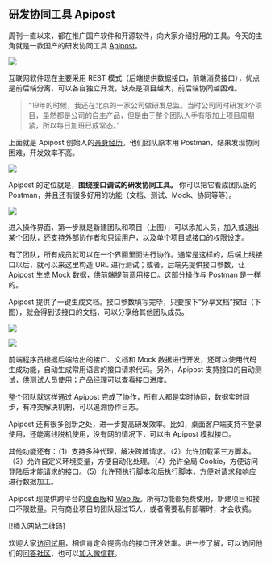 ## 研发协同工具 Apipost

周刊一直以来，都在推广国产软件和开源软件，向大家介绍好用的工具。今天的主角就是一款国产的研发协同工具 [Apipost](https://www.apipost.cn/)。

![](https://cdn.beekka.com/blogimg/asset/202203/bg2022032702.webp)

互联网软件现在主要采用 REST 模式（后端提供数据接口，前端消费接口），优点是前后端分离，可以各自独立开发，缺点是项目越大，前后端协同越困难。

> “19年的时候，我还在北京的一家公司做研发总监。当时公司同时研发3个项目，虽然都是公司的自主产品，但是由于整个团队人手有限加上项目周期紧，所以每日加班已成常态。”

上面就是 Apipost 创始人的[亲身经历](https://mp.apipost.cn/a/ce25afa1de713446)。他们团队原本用 Postman，结果发现协同困难，开发效率不高。

![](https://cdn.beekka.com/blogimg/asset/202203/bg2022032703.webp)

Apipost 的定位就是，**围绕接口调试的研发协同工具。** 你可以把它看成团队版的 Postman，并且还有很多好用的功能（文档、测试、Mock、协同等等）。

![](https://cdn.beekka.com/blogimg/asset/202203/bg2022032704.webp)

进入操作界面，第一步就是新建团队和项目（上图），可以添加人员，加入或退出某个团队，还支持外部协作者和只读用户，以及单个项目或接口的权限设定。

有了团队，所有成员就可以在一个界面里面进行协作。通常是这样的，后端上线接口以后，就可以来这里构造 URL 进行测试；或者，后端先提供接口参数，让 Apipost 生成 Mock 数据，供前端提前调用接口。这部分操作与 Postman 是一样的。

Apipost 提供了一键生成文档。接口参数填写完毕，只要按下“分享文档”按钮（下图），就会得到该接口的文档，可以分享给其他团队成员。

![](https://cdn.beekka.com/blogimg/asset/202203/bg2022032705.webp)

![](https://cdn.beekka.com/blogimg/asset/220204/bg2022040101.webp)

前端程序员根据后端给出的接口、文档和 Mock 数据进行开发，还可以使用代码生成功能，自动生成常用语言的接口请求代码。另外，Apipost 支持接口的自动测试，供测试人员使用；产品经理可以查看接口进度。

整个团队就这样通过 Apipost 完成了协作，所有人都是实时协同，数据实时同步，有冲突解决机制，可以追溯协作日志。

Apipost 还有很多创新之处，进一步提高研发效率。比如，桌面客户端支持不登录使用，还能离线脱机使用，没有网的情况下，可以由 Apipost 模拟接口。

其他功能还有：（1）支持多种代理，解决跨域请求。（2）允许加载第三方脚本。（3）允许自定义环境变量，方便自动化处理。（4）允许全局 Cookie，方便访问登陆后才能请求的接口。（5）允许预执行脚本和后执行脚本，方便对请求和响应进行数据加工。

Apipost 现提供跨平台的[桌面版](https://www.apipost.cn/download.html)和 [Web 版](https://console.apipost.cn/login)。所有功能都免费使用，新建项目和接口不限数量。只有商业项目的团队超过15人，或者需要私有部署时，才会收费。

[!插入网站二维码]

欢迎大家[访问试用](https://www.apipost.cn/)，相信肯定会提高你的接口开发效率。进一步了解，可以访问他们的[问答社区](https://qa.apipost.cn/)，也可以[加入微信群](https://wiki.apipost.cn/document/00091641-1e36-490d-9caf-3e47cd38bcde/063ef304-6a5d-45b5-b909-cce5e573e640)。
